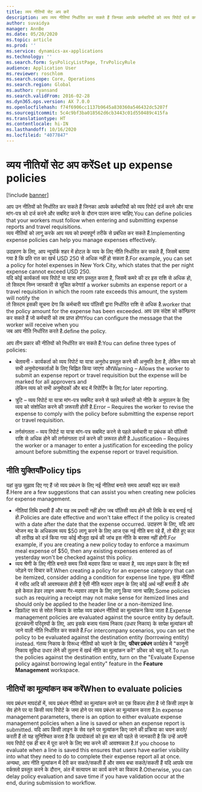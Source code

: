 ```yaml
---
title: व्यय नीतियों सेट अप करें
description: आप व्यय नीतियां निर्धारित कर सकते हैं जिनका आपके कर्मचारियों को व्यय रिपोर्ट दर्ज करने और Microsoft Dynamics 365 Finance में यात्रा आवश्यकताएं दर्ज करने और सबमिट करने के दौरान पालन करना चाहिए.
author: suvaidya
manager: AnnBe
ms.date: 05/20/2020
ms.topic: article
ms.prod: ''
ms.service: dynamics-ax-applications
ms.technology: ''
ms.search.form: SysPolicyListPage, TrvPolicyRule
audience: Application User
ms.reviewer: roschlom
ms.search.scope: Core, Operations
ms.search.region: Global
ms.author: ryansand
ms.search.validFrom: 2016-02-28
ms.dyn365.ops.version: AX 7.0.0
ms.openlocfilehash: f74f6906cc1137b9645a830360a546432dc5207f
ms.sourcegitcommit: 5c4c9bf3ba018562d6cb3443c01d550489c415fa
ms.translationtype: HT
ms.contentlocale: hi-IN
ms.lasthandoff: 10/16/2020
ms.locfileid: "4077847"
---
```

# <a name="set-up-expense-policies"></a><span data-ttu-id="b1059-103">व्यय नीतियों सेट अप करें</span><span class="sxs-lookup"><span data-stu-id="b1059-103">Set up expense policies</span></span>

[!include [banner](../includes/banner.md)]

<span data-ttu-id="b1059-104">आप उन नीतियों को निर्धारित कर सकते हैं जिनका आपके कर्मचारियों को व्यय रिपोर्ट दर्ज करने और यात्रा मांग-पत्र को दर्ज करने और सबमिट करने के दौरान पालन करना चाहिए.</span><span class="sxs-lookup"><span data-stu-id="b1059-104">You can define policies that your workers must follow when entering and submitting expense reports and travel requisitions.</span></span>         
<span data-ttu-id="b1059-105">व्यय नीतियों को लागू करके आप व्यय को प्रभावपूर्ण तरीके से प्रबंधित कर सकते हैं.</span><span class="sxs-lookup"><span data-stu-id="b1059-105">Implementing expense policies can help you manage expenses effectively.</span></span>         

<span data-ttu-id="b1059-106">उदाहरण के लिए, आप न्यूयॉर्क शहर में होटल के व्यय के लिए नीति निर्धारित कर सकते हैं, जिसमें बताया गया है कि प्रति रात का खर्च USD 250 से अधिक नहीं हो सकता है.</span><span class="sxs-lookup"><span data-stu-id="b1059-106">For example, you can set a policy for hotel expenses in New York City, which states that the per night expense cannot exceed USD 250.</span></span>       
<span data-ttu-id="b1059-107">यदि कोई कार्यकर्ता व्यय रिपोर्ट या यात्रा मांग प्रस्तुत करता है, जिसमें कमरे की दर इस राशि से अधिक हो, तो सिस्टम निम्न जानकारी से सूचित करेगा</span><span class="sxs-lookup"><span data-stu-id="b1059-107">If a worker submits an expense report or a travel requisition in which the room rate exceeds this amount, the system will notify the</span></span>        
<span data-ttu-id="b1059-108">तो सिस्टम इसकी सूचना देगा कि कर्मचारी व्यय पॉलिसी द्वारा निर्धारित राशि से अधिक है.</span><span class="sxs-lookup"><span data-stu-id="b1059-108">worker that the policy amount for the expense has been exceeded.</span></span> <span data-ttu-id="b1059-109">आप उस संदेश को कॉन्फ़िगर कर सकते हैं जो कर्मचारी को तब प्राप्त होगा</span><span class="sxs-lookup"><span data-stu-id="b1059-109">You can configure the message that the worker will receive when you</span></span>        
<span data-ttu-id="b1059-110">जब आप नीति निर्धारित करते है.</span><span class="sxs-lookup"><span data-stu-id="b1059-110">define the policy.</span></span>      
        
<span data-ttu-id="b1059-111">आप तीन प्रकार की नीतियों को निर्धारित कर सकते हैं:</span><span class="sxs-lookup"><span data-stu-id="b1059-111">You can define three types of policies:</span></span>         
        
- <span data-ttu-id="b1059-112">चेतावनी - कार्यकर्ता को व्यय रिपोर्ट या यात्रा अनुरोध प्रस्तुत करने की अनुमति देता है, लेकिन व्यय को सभी अनुमोदनकर्ताओं के लिए चिह्नित किया जाएगा और</span><span class="sxs-lookup"><span data-stu-id="b1059-112">Warning – Allows the worker to submit an expense report or travel requisition but the expense will be marked for all approvers and</span></span>        
  <span data-ttu-id="b1059-113">लेकिन व्यय को सभी अनुमोदकों और बाद में रिपोर्टिंग के लिए.</span><span class="sxs-lookup"><span data-stu-id="b1059-113">for later reporting.</span></span>        

- <span data-ttu-id="b1059-114">त्रुटि – व्यय रिपोर्ट या यात्रा मांग-पत्र सबमिट करने से पहले कर्मचारी को नीति के अनुपालन के लिए व्यय को संशोधित करने की ज़रूरती होती है.</span><span class="sxs-lookup"><span data-stu-id="b1059-114">Error – Requires the worker to revise the expense to comply with the policy before submitting the expense report or travel requisition.</span></span>       
 
 - <span data-ttu-id="b1059-115">तर्गसंगतता – व्यय रिपोर्ट या यात्रा मांग-पत्र सबमिट करने से पहले कर्मचारी या प्रबंधक को पॉलिसी राशि से अधिक होने की तर्गसंगतता दर्ज करने की ज़रूरत होती है.</span><span class="sxs-lookup"><span data-stu-id="b1059-115">Justification – Requires the worker or a manager to enter a justification for exceeding the policy amount before submitting the expense report or travel requisition.</span></span>        

## <a name="policy-tips"></a><span data-ttu-id="b1059-116">नीति युक्तियाँ</span><span class="sxs-lookup"><span data-stu-id="b1059-116">Policy tips</span></span>
<span data-ttu-id="b1059-117">यहां कुछ सुझाव दिए गए हैं जो व्यय प्रबंधन के लिए नई नीतियां बनाते समय आपकी मदद कर सकते हैं.</span><span class="sxs-lookup"><span data-stu-id="b1059-117">Here are a few suggestions that can assist you when creating new policies for expense management.</span></span> 
* <span data-ttu-id="b1059-118">नीतियां तिथि प्रभावी हैं और यह तब प्रभावी नहीं होगा जब पॉलिसी व्यय होने की तिथि के बाद बनाई गई हो.</span><span class="sxs-lookup"><span data-stu-id="b1059-118">Policies are date effective and won't take effect if the policy is created with a date after the date that the expense occurred.</span></span> <span data-ttu-id="b1059-119">उदाहरण के लिए, यदि आप भोजन मद के अधिकतम व्यय $50 लागू करने के लिए आज एक नई नीति बना रहे हैं, तो बीते हुए कल की तारीख को दर्ज किया गया कोई मौजूदा खर्च की जांच इस नीति के बरक्स नहीं होगी.</span><span class="sxs-lookup"><span data-stu-id="b1059-119">For example, if you are creating a new policy today to enforce a maximum meal expense of $50, then any existing expenses entered as of yesterday won't be checked against this policy.</span></span>
* <span data-ttu-id="b1059-120">व्यय श्रेणी के लिए नीति बनाते समय जिसे मदवार किया जा सकता है, व्यय लाइन प्रकार के लिए शर्त जोड़ने पर विचार करें.</span><span class="sxs-lookup"><span data-stu-id="b1059-120">When creating a policy for an expense category that can be itemized, consider adding a condition for expense line type.</span></span> <span data-ttu-id="b1059-121">कुछ नीतियों में रसीद आदि की आवश्यकता होती है ऐसी नीति मदवार लाइन के लिए कोई अर्थ नहीं बनाती है और इसे केवल हेडर लाइन अथवा गैर-मदवार लाइन के लिए लागू किया जाना चाहिए.</span><span class="sxs-lookup"><span data-stu-id="b1059-121">Some policies such as requiring a receipt may not make sense for itemized lines and should only be applied to the header line or a non-itemized line.</span></span> 
* <span data-ttu-id="b1059-122">डिफ़ॉल्ट रूप से स्रोत निकाय के सापेक्ष व्यय प्रबंधन नीतियों का मूल्यांकन किया जाता है.</span><span class="sxs-lookup"><span data-stu-id="b1059-122">Expense management policies are evaluated against the source entity by default.</span></span> <span data-ttu-id="b1059-123">इंटरकंपनी परिदृश्यों के लिए, आप इसके बजाय गंतव्य निकाय (उधार निकाय) के सापेक्ष मूल्यांकन की जाने वाली नीति निर्धारित कर सकते हैं.</span><span class="sxs-lookup"><span data-stu-id="b1059-123">For intercompany scenarios, you can set the policy to be evaluated against the destination entity (borrowing entity) instead.</span></span> <span data-ttu-id="b1059-124">गंतव्य निकाय के विरूध्द नीतियों को चलाने के लिए, **फीचर प्रबंधन** कार्यक्षेत्र में "कानूनी निकाय सुविधा उधार लेने की तुलना में खर्च नीति का मूल्यांकन करें" फ़ीचर को चालू करें.</span><span class="sxs-lookup"><span data-stu-id="b1059-124">To run the policies against the destination entity, turn on the "Evaluate Expense policy against borrowing legal entity" feature in the **Feature Management** workspace.</span></span>

## <a name="when-to-evaluate-policies"></a><span data-ttu-id="b1059-125">नीतियों का मूल्यांकन कब करें</span><span class="sxs-lookup"><span data-stu-id="b1059-125">When to evaluate policies</span></span>

<span data-ttu-id="b1059-126">व्यय प्रबंधन मापदंडों में, व्यय प्रबंधन नीतियों का मूल्यांकन करने का एक विकल्प होता है जो किसी लाइन के सेव होने पर या किसी व्यय रिपोर्ट के जमा होने पर व्यय प्रबंधन का मूल्यांकन करता है.</span><span class="sxs-lookup"><span data-stu-id="b1059-126">In expense management parameters, there is an option to either evaluate expense management policies when a line is saved or when an expense report is submitted.</span></span> <span data-ttu-id="b1059-127">यदि आप किसी लाइन के सेव रहने पर मूल्यांकन किए जाने की प्रक्रिया का चयन करते/करती हैं तो यह सुनिश्चित करता है कि उपयोकर्ता को इस बात की पहले से जानकारी है कि उन्हें अपनी व्यय रिपोर्ट एक ही बार में पूरा करने के लिए क्या करने की आवश्यकता है.</span><span class="sxs-lookup"><span data-stu-id="b1059-127">If you choose to evaluate when a line is saved this ensures that users have earlier visibility into what they need to do to complete their expense report all at once.</span></span> <span data-ttu-id="b1059-128">अन्यथा, आप नीति मूल्यांकन में देरी कर सकते/सकती हैं और समय बचा सकते/सकती हैं यदि आपके पास वर्कफ़्लो प्रस्तुत करने के दौरान, अंत में सत्यापन का कार्य करने का विकल्प है.</span><span class="sxs-lookup"><span data-stu-id="b1059-128">Otherwise, you can delay policy evaluation and save time if you have validation occur at the end, during submission to workflow.</span></span>
